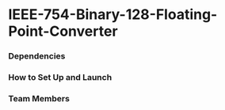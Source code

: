# IEEE-754-Binary-128-Floating-Point-Converter

### Dependencies

### How to Set Up and Launch

### Team Members

